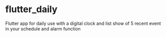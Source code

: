 # flutter_daily
 Flutter app for daily use with a digital clock and list show of 5 recent event in your schedule and alarm function
